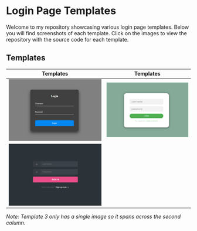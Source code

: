 # Login Page Templates
Welcome to my repository showcasing various login page templates. Below you will find screenshots of each template. Click on the images to view the repository with the source code for each template.

## Templates

| Templates | Templates |
|------------|------------|
| [![Template 1](Images/img1.png)](https://github.com/rushirao17/LoginPages/tree/main/LoginForm1) | [![Template 2](Images/img2.png)](https://github.com/rushirao17/LoginPages/tree/main/LoginForm2) |
| [![Template 3](Images/img3.png)](https://github.com/rushirao17/LoginPages/tree/main/LoginForm3) | |

*Note: Template 3 only has a single image so it spans across the second column.*

